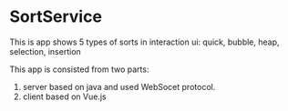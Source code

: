 # SortService

This is app shows 5 types of sorts in interaction ui: quick, bubble, heap, selection, insertion

This app is consisted from two parts: 

1) server based on java and used WebSocet protocol. 
2) client based on Vue.js





